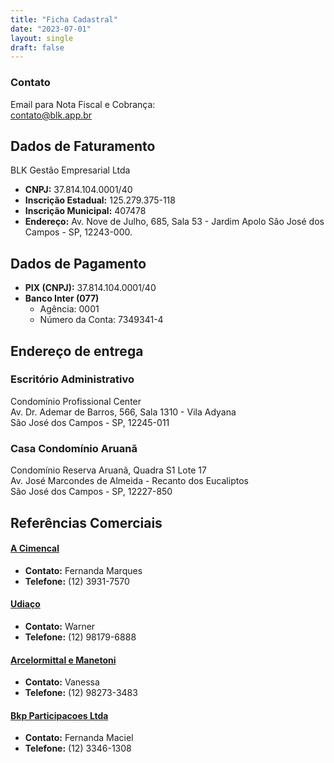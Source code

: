 ```yaml
---
title: "Ficha Cadastral"
date: "2023-07-01"
layout: single
draft: false
---
```

### Contato

Email para Nota Fiscal e Cobrança:\
[contato@blk.app.br](mailto:contato@blk.app.br)


## Dados de Faturamento

BLK Gestão Empresarial Ltda

- **CNPJ:** 37.814.104.0001/40
- **Inscrição Estadual:** 125.279.375-118
- **Inscrição Municipal:** 407478
- **Endereço:** Av. Nove de Julho, 685, Sala 53 - Jardim Apolo São José dos Campos - SP, 12243-000.

## Dados de Pagamento
- **PIX (CNPJ):** 37.814.104.0001/40
- **Banco Inter (077)**
    - Agência: 0001
    - Número da Conta: 7349341-4

## Endereço de entrega

### Escritório Administrativo
Condomínio Profissional Center \
Av. Dr. Ademar de Barros, 566, Sala 1310 - Vila Adyana\
São José dos Campos - SP, 12245-011

### Casa Condomínio Aruanã
Condomínio Reserva Aruanã, Quadra S1 Lote 17\
Av. José Marcondes de Almeida - Recanto dos Eucaliptos\
São José dos Campos - SP, 12227-850

## Referências Comerciais

#### [A Cimencal](https://www.google.com/maps/place/Cimencal/@-23.2157307,-45.8823976,15z/data=!4m2!3m1!1s0x0:0x8a7c2e8a9d48b27c)
- **Contato:** Fernanda Marques 
- **Telefone:** (12) 3931-7570

#### [Udiaço](https://udiaco.com.br/)
- **Contato:** Warner
- **Telefone:** (12) 98179-6888

#### [Arcelormittal e Manetoni](https://www.manetoni.com.br/)
- **Contato:** Vanessa
- **Telefone:** (12) 98273-3483

#### [Bkp Participacoes Ltda](http://www.bkppar.com.br/)
- **Contato:** Fernanda Maciel
- **Telefone:** (12) 3346-1308

